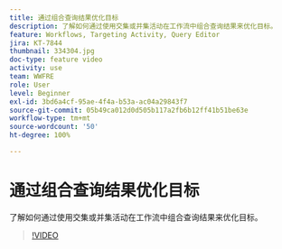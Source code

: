 ```yaml
---
title: 通过组合查询结果优化目标
description: 了解如何通过使用交集或并集活动在工作流中组合查询结果来优化目标。
feature: Workflows, Targeting Activity, Query Editor
jira: KT-7844
thumbnail: 334304.jpg
doc-type: feature video
activity: use
team: WWFRE
role: User
level: Beginner
exl-id: 3bd6a4cf-95ae-4f4a-b53a-ac04a29843f7
source-git-commit: 05b49ca012d0d505b117a2fb6b12ff41b51be63e
workflow-type: tm+mt
source-wordcount: '50'
ht-degree: 100%

---
```


# 通过组合查询结果优化目标

了解如何通过使用交集或并集活动在工作流中组合查询结果来优化目标。

>[!VIDEO](https://video.tv.adobe.com/v/334304?quality=12&learn=on)
